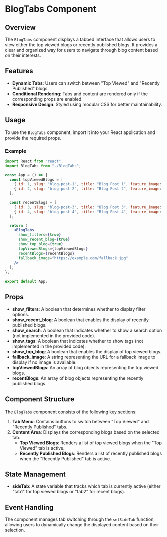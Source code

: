 # BlogTabs Component

## Overview

The `BlogTabs` component displays a tabbed interface that allows users to view either the top viewed blogs or recently published blogs. It provides a clear and organized way for users to navigate through blog content based on their interests.

## Features

- **Dynamic Tabs**: Users can switch between "Top Viewed" and "Recently Published" blogs.
- **Conditional Rendering**: Tabs and content are rendered only if the corresponding props are enabled.
- **Responsive Design**: Styled using modular CSS for better maintainability.

## Usage

To use the `BlogTabs` component, import it into your React application and provide the required props.

### Example

```jsx
import React from "react";
import BlogTabs from "./BlogTabs";

const App = () => {
  const topViewedBlogs = [
    { id: 1, slug: "blog-post-1", title: "Blog Post 1", feature_image: { secure_url: "https://example.com/image1.jpg" } },
    { id: 2, slug: "blog-post-2", title: "Blog Post 2", feature_image: { secure_url: "https://example.com/image2.jpg" } },
  ];

  const recentBlogs = [
    { id: 3, slug: "blog-post-3", title: "Blog Post 3", feature_image: { secure_url: "https://example.com/image3.jpg" } },
    { id: 4, slug: "blog-post-4", title: "Blog Post 4", feature_image: { secure_url: "https://example.com/image4.jpg" } },
  ];

  return (
    <BlogTabs
      show_filters={true}
      show_recent_blog={true}
      show_top_blog={true}
      topViewedBlogs={topViewedBlogs}
      recentBlogs={recentBlogs}
      fallback_image="https://example.com/fallback.jpg"
    />
  );
};

export default App;
```

## Props

- **show_filters**: A boolean that determines whether to display filter options.
- **show_recent_blog**: A boolean that enables the display of recently published blogs.
- **show_search**: A boolean that indicates whether to show a search option (not implemented in the provided code).
- **show_tags**: A boolean that indicates whether to show tags (not implemented in the provided code).
- **show_top_blog**: A boolean that enables the display of top viewed blogs.
- **fallback_image**: A string representing the URL for a fallback image to display if no image is available.
- **topViewedBlogs**: An array of blog objects representing the top viewed blogs.
- **recentBlogs**: An array of blog objects representing the recently published blogs.

## Component Structure

The `BlogTabs` component consists of the following key sections:

1. **Tab Menu**: Contains buttons to switch between "Top Viewed" and "Recently Published" tabs.
2. **Content Area**: Displays the corresponding blogs based on the selected tab.
   - **Top Viewed Blogs**: Renders a list of top viewed blogs when the "Top Viewed" tab is active.
   - **Recently Published Blogs**: Renders a list of recently published blogs when the "Recently Published" tab is active.

## State Management

- **sideTab**: A state variable that tracks which tab is currently active (either "tab1" for top viewed blogs or "tab2" for recent blogs).

## Event Handling

The component manages tab switching through the `setSideTab` function, allowing users to dynamically change the displayed content based on their selection.